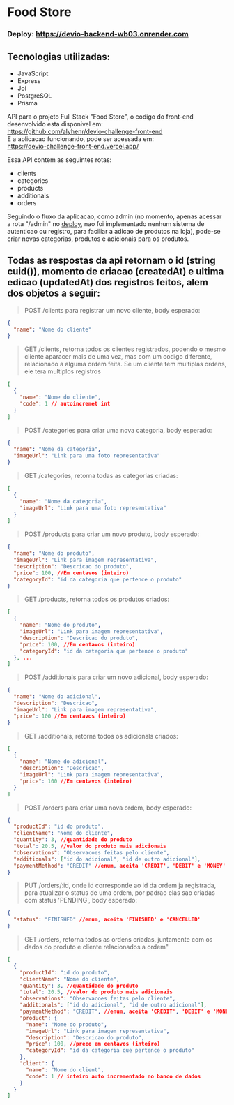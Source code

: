 # Food Store

### Deploy: https://devio-backend-wb03.onrender.com

## Tecnologias utilizadas:

- JavaScript
- Express
- Joi
- PostgreSQL
- Prisma

API para o projeto Full Stack "Food Store", o codigo do front-end desenvolvido esta disponivel em:
<br />
https://github.com/alyhenr/devio-challenge-front-end
<br />
E a aplicacao funcionando, pode ser acessada em:
<br />
https://devio-challenge-front-end.vercel.app/

Essa API contem as seguintes rotas:

- clients
- categories
- products
- additionals
- orders

Seguindo o fluxo da aplicacao, como admin (no momento, apenas acessar a rota "/admin" no [deploy](https://devio-challenge-front-end.vercel.app/admin), nao foi implementado nenhum sistema de autenticao ou registro, para faciliar a adicao de produtos na loja), pode-se criar novas categorias, produtos e adicionais para os produtos.

## Todas as respostas da api retornam o id (string cuid()), momento de criacao (createdAt) e ultima edicao (updatedAt) dos registros feitos, alem dos objetos a seguir:

> POST /clients para registrar um novo cliente, body esperado:

```json
{
  "name": "Nome do cliente"
}
```

> GET /clients, retorna todos os clientes registrados, podendo o mesmo cliente aparacer mais de uma vez, mas com um codigo diferente, relacionado a alguma ordem feita. Se um cliente tem multiplas ordens, ele tera multiplos registros

```json
[
  {
    "name": "Nome do cliente",
    "code": 1 // autoincremet int
  }
]
```

> POST /categories para criar uma nova categoria, body esperado:

```json
{
  "name": "Nome da categoria",
  "imageUrl": "Link para uma foto representativa"
}
```

> GET /categories, retorna todas as categorias criadas:

```json
[
  {
    "name": "Nome da categoria",
    "imageUrl": "Link para uma foto representativa"
  }
]
```

> POST /products para criar um novo produto, body esperado:

```json
{
  "name": "Nome do produto",
  "imageUrl": "Link para imagem representativa",
  "description": "Descricao do produto",
  "price": 100, //Em centavos (inteiro)
  "categoryId": "id da categoria que pertence o produto"
}
```

> GET /products, retorna todos os produtos criados:

```json
[
  {
    "name": "Nome do produto",
    "imageUrl": "Link para imagem representativa",
    "description": "Descricao do produto",
    "price": 100, //Em centavos (inteiro)
    "categoryId": "id da categoria que pertence o produto"
  }, ...
]
```

> POST /additionals para criar um novo adicional, body esperado:

```json
{
  "name": "Nome do adicional",
  "description": "Descricao",
  "imageUrl": "Link para imagem representativa",
  "price": 100 //Em centavos (inteiro)
}
```

> GET /additionals, retorna todos os adicionals criados:

```json
[
  {
    "name": "Nome do adicional",
    "description": "Descricao",
    "imageUrl": "Link para imagem representativa",
    "price": 100 //Em centavos (inteiro)
  }
]
```

> POST /orders para criar uma nova ordem, body esperado:

```json
{
  "productId": "id do produto",
  "clientName": "Nome do cliente",
  "quantity": 3, //quantidade do produto
  "total": 20.5, //valor do produto mais adicionais
  "observations": "Observacoes feitas pelo cliente",
  "additionals": ["id do adicional", "id de outro adicional"],
  "paymentMethod": "CREDIT" //enum, aceita 'CREDIT', 'DEBIT' e 'MONEY'
}
```

> PUT /orders/:id, onde id corresponde ao id da ordem ja registrada, para atualizar o status de uma ordem, por padrao elas sao criadas com status 'PENDING', body esperado:

```json
{
  "status": "FINISHED" //enum, aceita 'FINISHED' e 'CANCELLED'
}
```

> GET /orders, retorna todos as ordens criadas, juntamente com os dados do produto e cliente relacionados a ordem"

```json
[
  {
    "productId": "id do produto",
    "clientName": "Nome do cliente",
    "quantity": 3, //quantidade do produto
    "total": 20.5, //valor do produto mais adicionais
    "observations": "Observacoes feitas pelo cliente",
    "additionals": ["id do adicional", "id de outro adicional"],
    "paymentMethod": "CREDIT", //enum, aceita 'CREDIT', 'DEBIT' e 'MONEY'
    "product": {
      "name": "Nome do produto",
      "imageUrl": "Link para imagem representativa",
      "description": "Descricao do produto",
      "price": 100, //preco em centavos (inteiro)
      "categoryId": "id da categoria que pertence o produto"
    },
    "client": {
      "name": "Nome do client",
      "code": 1 // inteiro auto incrementado no banco de dados
    }
  }
]
```
